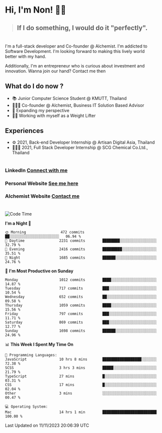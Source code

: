 # Hi, I'm Non! 🖐🏻

> ## If I do something, I would do it "perfectly".

#

I'm a full-stack developer and Co-founder @ Alchemist. I'm addicted to Software Development. I'm looking forward to making this lively world better with my hand.

Additionally, I'm an entrepreneur who is curious about investment and innovation. Wanna join our hand? Contact me then

## What do I do now ?

- 📚 Junior Computer Science Student @ KMUTT, Thailand
- 🧑🏻‍💻 Co-founder @ Alchemist, Business IT Solution Based Advisor
- 🌈 Expanding my perspective
- 🏋🏻 Working with myself as a Weight Lifter

## Experiences

- ⚙️ 2021, Back-end Developer Internship @ Artisan Digital Asia, Thailand
- 🧑🏻‍💻 2021, Full Stack Developer Internship @ SCG Chemical Co.Ltd., Thailand

#

### LinkedIn [Connect with me](https://www.linkedin.com/in/non-nontra/)

### Personal Website [See me here](https://nonnontra.com/)

### Alchemist Website [Contact me](https://alchemist-softwarehouse.co/)

#

<!--START_SECTION:waka-->
![Code Time](http://img.shields.io/badge/Code%20Time-3%2C310%20hrs%2056%20mins-blue)

**I'm a Night 🦉** 

```text
🌞 Morning                472 commits         ██░░░░░░░░░░░░░░░░░░░░░░░   06.94 % 
🌆 Daytime                2231 commits        ████████░░░░░░░░░░░░░░░░░   32.79 % 
🌃 Evening                2416 commits        █████████░░░░░░░░░░░░░░░░   35.51 % 
🌙 Night                  1685 commits        ██████░░░░░░░░░░░░░░░░░░░   24.76 % 
```
📅 **I'm Most Productive on Sunday** 

```text
Monday                   1012 commits        ████░░░░░░░░░░░░░░░░░░░░░   14.87 % 
Tuesday                  717 commits         ███░░░░░░░░░░░░░░░░░░░░░░   10.54 % 
Wednesday                652 commits         ██░░░░░░░░░░░░░░░░░░░░░░░   09.58 % 
Thursday                 1059 commits        ████░░░░░░░░░░░░░░░░░░░░░   15.56 % 
Friday                   797 commits         ███░░░░░░░░░░░░░░░░░░░░░░   11.71 % 
Saturday                 869 commits         ███░░░░░░░░░░░░░░░░░░░░░░   12.77 % 
Sunday                   1698 commits        ██████░░░░░░░░░░░░░░░░░░░   24.96 % 
```


📊 **This Week I Spent My Time On** 

```text
💬 Programming Languages: 
JavaScript               10 hrs 8 mins       ██████████████████░░░░░░░   72.38 % 
SCSS                     3 hrs 3 mins        █████░░░░░░░░░░░░░░░░░░░░   21.79 % 
TypeScript               27 mins             █░░░░░░░░░░░░░░░░░░░░░░░░   03.31 % 
CSS                      17 mins             █░░░░░░░░░░░░░░░░░░░░░░░░   02.04 % 
Other                    3 mins              ░░░░░░░░░░░░░░░░░░░░░░░░░   00.47 % 

💻 Operating System: 
Mac                      14 hrs 1 min        █████████████████████████   100.00 % 
```


 Last Updated on 11/11/2023 20:06:39 UTC
<!--END_SECTION:waka-->
